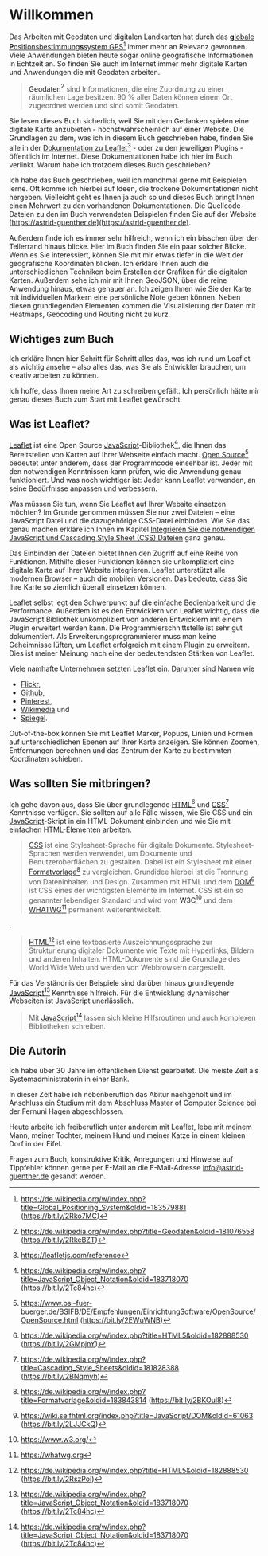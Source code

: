 # Willkommen

Das Arbeiten mit Geodaten und digitalen Landkarten hat durch das 
[**g**lobale **P**ositionsbestimmung**s**system GPS](https://de.wikipedia.org/w/index.php?title=Global_Positioning_System&oldid=183579881)[^1] 
immer mehr an Relevanz gewonnen. 
Viele Anwendungen bieten heute sogar online geografische Informationen in Echtzeit an. 
So finden Sie auch im Internet immer mehr digitale Karten und Anwendungen 
die mit Geodaten arbeiten.

> [Geodaten](https://de.wikipedia.org/w/index.php?title=Geodaten&oldid=181076558)[^2] 
sind Informationen, die eine Zuordnung zu einer räumlichen Lage besitzen. 
90 % aller Daten können einem Ort zugeordnet werden und sind somit Geodaten.

Sie lesen dieses Buch sicherlich, weil Sie mit dem Gedanken spielen eine digitale Karte 
anzubieten - höchstwahrscheinlich auf einer Website. Die Grundlagen zu dem, 
was ich in diesem Buch geschrieben habe, finden Sie alle in der 
[Dokumentation zu Leaflet](https://leafletjs.com/reference)[^3] - oder zu den 
jeweiligen Plugins - öffentlich im Internet. 
Diese Dokumentationen habe ich hier im Buch verlinkt. Warum habe ich trotzdem 
dieses Buch geschrieben?  

Ich habe das Buch geschrieben, 
weil ich manchmal gerne mit Beispielen lerne. Oft komme ich hierbei auf Ideen, 
die trockene Dokumentationen nicht hergeben. Vielleicht geht es Ihnen ja auch 
so und dieses Buch bringt Ihnen einen Mehrwert zu den vorhandenen Dokumentationen. 
Die Quellcode-Dateien zu den im Buch verwendeten Beispielen finden Sie auf der 
Website [https://astrid-guenther.de](https://astrid-guenther.de).

Außerdem finde ich es immer sehr hilfreich, wenn ich ein bisschen über den 
Tellerrand hinaus blicke. Hier im Buch finden Sie ein paar solcher Blicke. 
Wenn es Sie interessiert, können Sie mit mir etwas tiefer in die Welt der 
geografische Koordinaten blicken. Ich erkläre Ihnen auch die unterschiedlichen 
Techniken beim Erstellen der Grafiken für die digitalen Karten. 
Außerdem sehe ich mir mit Ihnen GeoJSON, über die reine Anwendung hinaus, 
etwas genauer an. Ich zeigen Ihnen wie Sie der Karte mit individuellen Markern 
eine persönliche Note geben können. Neben diesen grundlegenden Elementen kommen 
die Visualisierung der Daten mit Heatmaps, Geocoding und Routing nicht zu kurz.

## Wichtiges zum Buch

Ich erkläre Ihnen hier Schritt für Schritt alles das, was ich rund um Leaflet 
als wichtig ansehe – also alles das, was Sie als Entwickler brauchen, um kreativ 
arbeiten zu können.

Ich hoffe, dass Ihnen meine Art zu schreiben gefällt. Ich persönlich hätte mir 
genau dieses Buch zum Start mit Leaflet gewünscht.

## Was ist Leaflet?

[Leaflet](https://leafletjs.com/reference) ist eine 
Open Source [JavaScript](https://de.wikipedia.org/w/index.php?title=JavaScript_Object_Notation&oldid=183718070)-Bibliothek[^4], 
die Ihnen das 
Bereitstellen von Karten auf Ihrer Webseite einfach macht. 
[Open Source](https://www.bsi-fuer-buerger.de/BSIFB/DE/Empfehlungen/EinrichtungSoftware/OpenSource/OpenSource.html)[^5] 
bedeutet unter anderem, dass der Programmcode einsehbar ist. 
Jeder mit den notwendigen Kenntnissen kann prüfen, wie die Anwendung genau 
funktioniert. Und was noch wichtiger ist: Jeder kann Leaflet verwenden, 
an seine Bedürfnisse anpassen und verbessern.

Was müssen Sie tun, wenn Sie Leaflet auf Ihrer Website einsetzen möchten? 
Im Grunde genommen müssen Sie nur zwei Dateien – eine JavaScript Datei und die 
dazugehörige CSS-Datei einbinden. Wie Sie das genau machen erkläre ich Ihnen 
im Kapitel [Integrieren Sie die notwendigen JavaScript und Cascading Style Sheet 
(CSS) Dateien](../eine-erste-karte/wir-beginnen-mit-einer-einfachen-karte#IntegrierenSiedienotwendigenJavaScriptundCascadingStyleSheet) 
ganz genau.

Das Einbinden der Dateien bietet Ihnen den Zugriff auf eine Reihe von Funktionen. Mithilfe dieser Funktionen können sie unkompliziert eine digitale Karte auf Ihrer Website integrieren. Leaflet unterstützt alle modernen Browser – auch die mobilen Versionen. Das bedeute, dass Sie Ihre Karte so ziemlich überall einsetzen können.

Leaflet selbst legt den Schwerpunkt auf die einfache Bedienbarkeit und die Performance. Außerdem ist es den Entwicklern von Leaflet wichtig, dass die JavaScript Bibliothek unkompliziert von anderen Entwicklern mit einem Plugin erweitert werden kann. Die Programmierschnittstelle ist sehr gut dokumentiert. Als Erweiterungsprogrammierer muss man keine Geheimnisse lüften, um Leaflet erfolgreich mit einem Plugin zu erweitern. Dies ist meiner Meinung nach eine der bedeutendsten Stärken von Leaflet.

Viele namhafte Unternehmen setzten Leaflet ein. 
Darunter sind Namen wie 
- [Flickr](https://www.flickr.com), 
- [Github](https://github.com/), 
- [Pinterest](https://www.pinterest.com/), 
- [Wikimedia](https://www.wikimedia.de/) und 
- [Spiegel](http://www.spiegel.de/).

Out-of-the-box können Sie mit Leaflet Marker, Popups, Linien und Formen auf 
unterschiedlichen Ebenen auf Ihrer Karte anzeigen. 
Sie können Zoomen, Entfernungen berechnen und das Zentrum der Karte zu 
bestimmten Koordinaten schieben.

## Was sollten Sie mitbringen?

Ich gehe davon aus, dass Sie über grundlegende [HTML](https://de.wikipedia.org/w/index.php?title=HTML5&oldid=182888530)[^6] 
und [CSS](https://de.wikipedia.org/w/index.php?title=Cascading_Style_Sheets&oldid=181828388)[^7] 
Kenntnisse verfügen. 
Sie sollten auf alle Fälle wissen, wie Sie CSS und ein 
[JavaScript](https://de.wikipedia.org/w/index.php?title=JavaScript_Object_Notation&oldid=183718070)-Skript 
in ein HTML-Dokument einbinden und wie Sie mit einfachen HTML-Elementen 
arbeiten. 

> [CSS](http://www.w3.org/Style/CSS/)
ist eine Stylesheet-Sprache für digitale Dokumente. Stylesheet-Sprachen werden
verwendet, um Dokumente und Benutzeroberflächen zu gestalten. Dabei ist ein
Stylesheet mit einer [Formatvorlage](https://de.wikipedia.org/w/index.php?title=Formatvorlage&oldid=183843814)[^8] zu
vergleichen. Grundidee hierbei ist die Trennung von Dateninhalten und Design.
Zusammen mit HTML und dem [DOM](https://wiki.selfhtml.org/index.php?title=JavaScript/DOM&oldid=61063)[^9] ist CSS
eines der wichtigsten Elemente im Internet. CSS ist ein so genannter lebendiger 
Standard und wird vom [W3C](https://www.w3.org/)[^10] und dem [WHATWG](https://whatwg.org/)[^11] permanent 
weiterentwickelt.  

. 
> [HTML](https://de.wikipedia.org/w/index.php?title=HTML5&oldid=182888530)[^12] 
ist eine textbasierte Auszeichnungssprache zur Strukturierung digitaler 
Dokumente wie Texte mit Hyperlinks, Bildern und anderen Inhalten. HTML-Dokumente 
sind die Grundlage des World Wide Web und werden von Webbrowsern dargestellt.
 
Für das Verständnis der Beispiele sind darüber hinaus grundlegende [JavaScript](https://de.wikipedia.org/w/index.php?title=JavaScript_Object_Notation&oldid=183718070)[^13] 
Kenntnisse hilfreich. Für die Entwicklung dynamischer Webseiten ist JavaScript unerlässlich. 

> Mit [JavaScript](https://de.wikipedia.org/w/index.php?title=JavaScript_Object_Notation&oldid=183718070)[^14] 
lassen sich kleine Hilfsroutinen und auch komplexen Bibliotheken schreiben. 

## Die Autorin

Ich habe über 30 Jahre im öffentlichen Dienst gearbeitet. Die meiste Zeit 
als Systemadministratorin in einer Bank.  

In dieser Zeit habe ich nebenberuflich das Abitur nachgeholt und im 
Anschluss ein Studium mit dem Abschluss Master of Computer Science bei der 
Fernuni Hagen abgeschlossen.  

Heute arbeite ich freiberuflich unter anderem mit Leaflet, lebe mit 
meinem Mann, meiner Tochter, meinem Hund und meiner Katze in einem kleinen Dorf 
in der Eifel.  

Fragen zum Buch, konstruktive Kritik, Anregungen und Hinweise auf Tippfehler können 
gerne per E-Mail an die E-Mail-Adresse 
[info@astrid-guenther.de](mailto:info@astrid-guenther.de) gesandt werden.

[^1]: https://de.wikipedia.org/w/index.php?title=Global_Positioning_System&oldid=183579881 (https://bit.ly/2Rko7MC) 
[^2]: https://de.wikipedia.org/w/index.php?title=Geodaten&oldid=181076558 (https://bit.ly/2RkeBZT)
[^3]: https://leafletjs.com/reference
[^4]: https://de.wikipedia.org/w/index.php?title=JavaScript_Object_Notation&oldid=183718070 (https://bit.ly/2Tc84hc)
[^5]: https://www.bsi-fuer-buerger.de/BSIFB/DE/Empfehlungen/EinrichtungSoftware/OpenSource/OpenSource.html (https://bit.ly/2EWuWNB)
[^6]: https://de.wikipedia.org/w/index.php?title=HTML5&oldid=182888530 (https://bit.ly/2GMpjnY)
[^7]: https://de.wikipedia.org/w/index.php?title=Cascading_Style_Sheets&oldid=181828388 (https://bit.ly/2BNqmyh)
[^8]: https://de.wikipedia.org/w/index.php?title=Formatvorlage&oldid=183843814 (https://bit.ly/2BKOul8)
[^9]: https://wiki.selfhtml.org/index.php?title=JavaScript/DOM&oldid=61063 (https://bit.ly/2LJJCkQ)
[^10]: https://www.w3.org/
[^11]: https://whatwg.org
[^12]: https://de.wikipedia.org/w/index.php?title=HTML5&oldid=182888530 (https://bit.ly/2RszPoi)
[^13]: https://de.wikipedia.org/w/index.php?title=JavaScript_Object_Notation&oldid=183718070 (https://bit.ly/2Tc84hc)
[^14]: https://de.wikipedia.org/w/index.php?title=JavaScript_Object_Notation&oldid=183718070 (https://bit.ly/2Tc84hc)